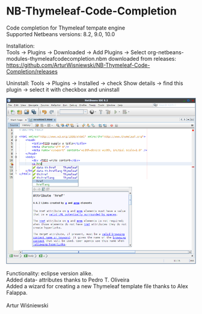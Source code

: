 # NB-Thymeleaf-Code-Completion
Code completion for Thymeleaf tempate engine<br/>
Supported Netbeans versions: 8.2, 9.0, 10.0<br/>

Installation:<br/>
Tools -> Plugins -> Downloaded -> Add Plugins ->
Select org-netbeans-modules-thymeleafcodecompletion.nbm downloaded from releases:
https://github.com/ArturWisniewski/NB-Thymeleaf-Code-Completion/releases

Uninstall:
Tools -> Plugins -> Installed -> check Show details -> find this plugin ->
select it with checkbox and uninstall

![Alt text](/thymeleaf-0.9.png?raw=true "Example")

Functionality: eclipse version alike.<br/>
Added data- attributes thanks to Pedro T. Oliveira<br/>
Added a wizard for creating a new Thymeleaf template file thanks to Alex Falappa.<br/>
</br>Artur Wiśniewski
